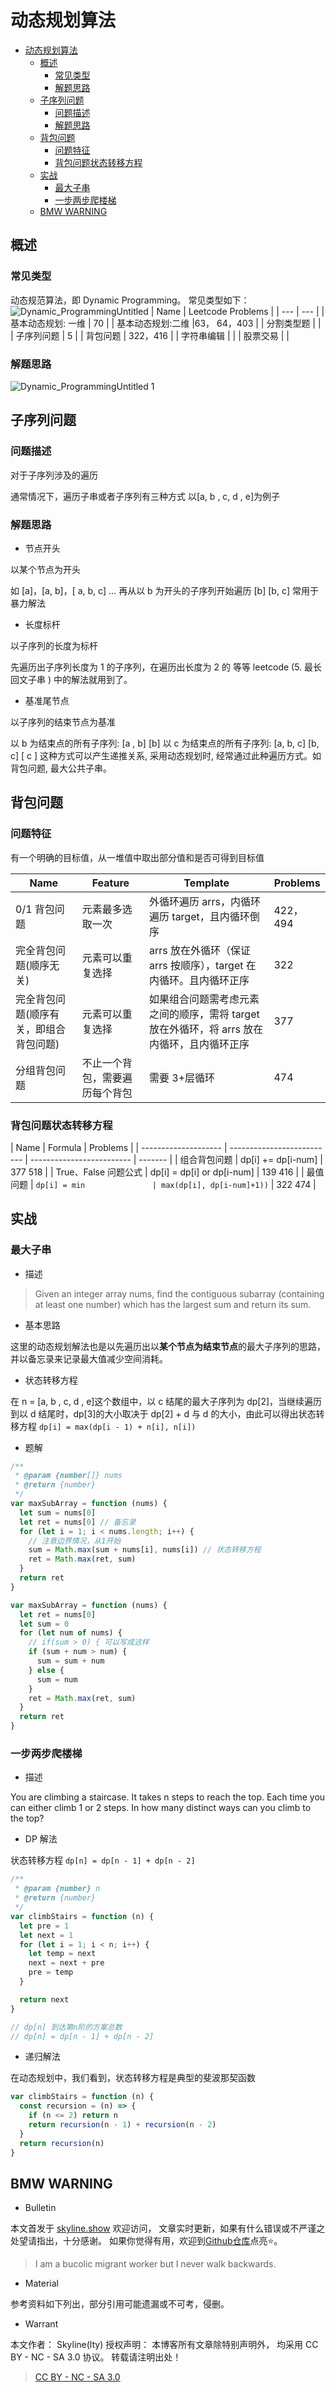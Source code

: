 # 动态规划算法

<!-- @import "[TOC]" {cmd="toc" depthFrom=1 depthTo=6 orderedList=false} -->

<!-- code_chunk_output -->

- [动态规划算法](#动态规划算法)
  - [概述](#概述)
    - [常见类型](#常见类型)
    - [解题思路](#解题思路)
  - [子序列问题](#子序列问题)
    - [问题描述](#问题描述)
    - [解题思路](#解题思路-1)
  - [背包问题](#背包问题)
    - [问题特征](#问题特征)
    - [背包问题状态转移方程](#背包问题状态转移方程)
  - [实战](#实战)
    - [最大子串](#最大子串)
    - [一步两步爬楼梯](#一步两步爬楼梯)
  - [BMW WARNING](#bmw-warning)

<!-- /code_chunk_output -->

## 概述

### 常见类型

动态规范算法，即 Dynamic Programming。
常见类型如下：
![Dynamic_ProgrammingUntitled](https://raw.githubusercontent.com/skylinety/blog-pics/master/imgs/Dynamic_ProgrammingUntitled.png)
| Name | Leetcode Problems |
| --- | --- |
| 基本动态规划: 一维 | 70 |
| 基本动态规划:二维 |63， 64，403 |
| 分割类型题 | |
| 子序列问题 | 5 |
| 背包问题 | 322，416 |
| 字符串编辑 | |
| 股票交易 | |

### 解题思路

![Dynamic_ProgrammingUntitled 1](https://raw.githubusercontent.com/skylinety/blog-pics/master/imgs/Dynamic_ProgrammingUntitled%201.png)

## 子序列问题

### 问题描述

对于子序列涉及的遍历

通常情况下，遍历子串或者子序列有三种方式
以[a, b , c, d , e]为例子

### 解题思路

- 节点开头

以某个节点为开头

如 [a]，[a, b]，[ a, b, c] ... 再从以 b 为开头的子序列开始遍历 [b] [b, c]
常用于暴力解法

- 长度标杆

以子序列的长度为标杆

先遍历出子序列长度为 1 的子序列，在遍历出长度为 2 的 等等
leetcode (5. 最长回文子串 ) 中的解法就用到了。

- 基准尾节点

以子序列的结束节点为基准

以 b 为结束点的所有子序列: [a , b] [b] 以 c 为结束点的所有子序列: [a, b, c] [b, c] [ c ]
这种方式可以产生递推关系, 采用动态规划时, 经常通过此种遍历方式。如背包问题, 最大公共子串。

## 背包问题

### 问题特征

有一个明确的目标值，从一堆值中取出部分值和是否可得到目标值

| Name                                   | Feature                        | Template                                                                                   | Problems |
| -------------------------------------- | ------------------------------ | ------------------------------------------------------------------------------------------ | -------- |
| 0/1 背包问题                           | 元素最多选取一次               | 外循环遍历 arrs，内循环遍历 target，且内循环倒序                                           | 422，494 |
| 完全背包问题(顺序无关)                 | 元素可以重复选择               | arrs 放在外循环（保证 arrs 按顺序），target 在内循环。且内循环正序                         | 322      |
| 完全背包问题(顺序有关，即组合背包问题) | 元素可以重复选择               | 如果组合问题需考虑元素之间的顺序，需将 target 放在外循环，将 arrs 放在内循环，且内循环正序 | 377      |
| 分组背包问题                           | 不止一个背包，需要遍历每个背包 | 需要 3+层循环                                                                              | 474      |

### 背包问题状态转移方程

| Name                 | Formula                    | Problems                  |
| -------------------- | -------------------------- | ------------------------- | ------- |
| 组合背包问题         | dp[i] += dp[i-num]         | 377 518                   |
| True、False 问题公式 | dp[i] = dp[i] or dp[i-num] | 139 416                   |
| 最值问题             | `dp[i] = min               | max(dp[i], dp[i-num]+1))` | 322 474 |

## 实战

### 最大子串

- 描述

> Given an integer array nums, find the contiguous subarray (containing at least one number) which has the largest sum and return its sum.

- 基本思路

这里的动态规划解法也是以先遍历出以**某个节点为结束节点**的最大子序列的思路，并以备忘录来记录最大值减少空间消耗。

- 状态转移方程

在 n = [a, b , c, d , e]这个数组中，以 c 结尾的最大子序列为 dp[2]，当继续遍历到以 d 结尾时，dp[3]的大小取决于 dp[2] + d 与 d 的大小，由此可以得出状态转移方程
`dp[i] = max(dp[i - 1) + n[i], n[i])`

- 题解

```jsx
/**
 * @param {number[]} nums
 * @return {number}
 */
var maxSubArray = function (nums) {
  let sum = nums[0]
  let ret = nums[0] // 备忘录
  for (let i = 1; i < nums.length; i++) {
    // 注意边界情况，从1开始
    sum = Math.max(sum + nums[i], nums[i]) // 状态转移方程
    ret = Math.max(ret, sum)
  }
  return ret
}

var maxSubArray = function (nums) {
  let ret = nums[0]
  let sum = 0
  for (let num of nums) {
    // if(sum > 0) { 可以写成这样
    if (sum + num > num) {
      sum = sum + num
    } else {
      sum = num
    }
    ret = Math.max(ret, sum)
  }
  return ret
}
```

### 一步两步爬楼梯

- 描述

You are climbing a staircase. It takes n steps to reach the top.
Each time you can either climb 1 or 2 steps. In how many distinct ways can you climb to the top?

- DP 解法

状态转移方程
`dp[n] = dp[n - 1] + dp[n - 2]`

```jsx
/**
 * @param {number} n
 * @return {number}
 */
var climbStairs = function (n) {
  let pre = 1
  let next = 1
  for (let i = 1; i < n; i++) {
    let temp = next
    next = next + pre
    pre = temp
  }

  return next
}

// dp[n] 到达第n阶的方案总数
// dp[n] = dp[n - 1] + dp[n - 2]
```

- 递归解法

在动态规划中，我们看到，状态转移方程是典型的斐波那契函数

```jsx
var climbStairs = function (n) {
  const recursion = (n) => {
    if (n <= 2) return n
    return recursion(n - 1) + recursion(n - 2)
  }
  return recursion(n)
}
```

## BMW WARNING

- Bulletin

本文首发于 [skyline.show](http://www.skyline.show) 欢迎访问，
文章实时更新，如果有什么错误或不严谨之处望请指出，十分感谢。
如果你觉得有用，欢迎到[Github仓库](https://github.com/skylinety/Blog)点亮⭐️。

> I am a bucolic migrant worker but I never walk backwards.

- Material

参考资料如下列出，部分引用可能遗漏或不可考，侵删。

>

- Warrant

本文作者： Skyline(lty)
授权声明： 本博客所有文章除特别声明外， 均采用 CC BY - NC - SA 3.0 协议。 转载请注明出处！

> [CC BY - NC - SA 3.0](https://creativecommons.org/licenses/by-nc-sa/3.0/deed.zh)
